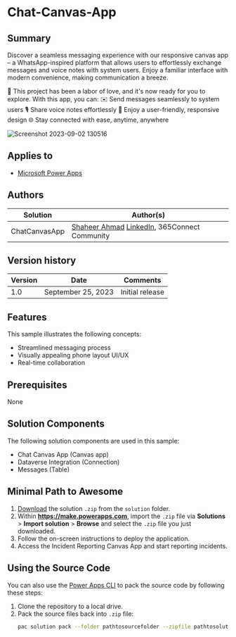 # Chat-Canvas-App

## Summary

Discover a seamless messaging experience with our responsive canvas app – a WhatsApp-inspired platform that allows users to effortlessly exchange messages and voice notes with system users. Enjoy a familiar interface with modern convenience, making communication a breeze.

📢 This project has been a labor of love, and it's now ready for you to explore. With this app, you can:
✉️ Send messages seamlessly to system users
🎙️ Share voice notes effortlessly
📱 Enjoy a user-friendly, responsive design
🌐 Stay connected with ease, anytime, anywhere

![Screenshot 2023-09-02 130516](https://github.com/shaheerahmadch/Chat-Canvas-App/assets/114233717/9ea7fa22-4dab-46e0-852b-e59384a30305)

## Applies to

* [Microsoft Power Apps](https://docs.microsoft.com/powerapps/)

## Authors

Solution|Author(s)
--------|---------
ChatCanvasApp | [Shaheer Ahmad](https://github.com/shaheerahmadch) [LinkedIn](https://www.linkedin.com/in/shaheer-ahmad-ch), 365Connect Community

## Version history

Version|Date|Comments
-------|----|--------
1.0|September 25, 2023|Initial release

## Features

This sample illustrates the following concepts:

* Streamlined messaging process
* Visually appealing phone layout UI/UX
* Real-time collaboration

## Prerequisites

None

## Solution Components

The following solution components are used in this sample:

* Chat Canvas App (Canvas app)
* Dataverse Integration (Connection)
* Messages (Table)


## Minimal Path to Awesome

1. [Download](./solutions/IncidentReporting_1_0_0_2.zip) the solution `.zip` from the `solution` folder.
2. Within **https://make.powerapps.com**, import the `.zip` file via **Solutions** > **Import solution** > **Browse** and select the `.zip` file you just downloaded.
3. Follow the on-screen instructions to deploy the application.
4. Access the Incident Reporting Canvas App and start reporting incidents.

## Using the Source Code

You can also use the [Power Apps CLI](https://aka.ms/pac/docs) to pack the source code by following these steps:

1. Clone the repository to a local drive.
2. Pack the source files back into `.zip` file:
   ```bash
   pac solution pack --folder pathtosourcefolder --zipfile pathtosolution  --processCanvasApps
